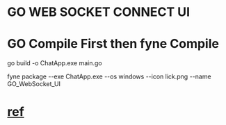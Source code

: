 # GO WEB SOCKET CONNECT UI

# GO Compile First then fyne Compile

go build -o ChatApp.exe main.go

fyne package --exe ChatApp.exe --os windows --icon lick.png --name GO_WebSocket_UI

# [ref](https://www.cnblogs.com/holychan/p/17299042.html)
